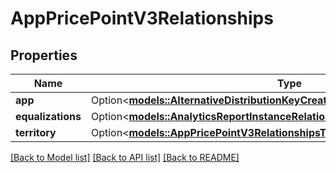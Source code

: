 # AppPricePointV3Relationships

## Properties

Name | Type | Description | Notes
------------ | ------------- | ------------- | -------------
**app** | Option<[**models::AlternativeDistributionKeyCreateRequestDataRelationshipsApp**](AlternativeDistributionKeyCreateRequest_data_relationships_app.md)> |  | [optional]
**equalizations** | Option<[**models::AnalyticsReportInstanceRelationshipsSegments**](AnalyticsReportInstance_relationships_segments.md)> |  | [optional]
**territory** | Option<[**models::AppPricePointV3RelationshipsTerritory**](AppPricePointV3_relationships_territory.md)> |  | [optional]

[[Back to Model list]](../README.md#documentation-for-models) [[Back to API list]](../README.md#documentation-for-api-endpoints) [[Back to README]](../README.md)


